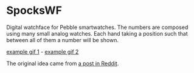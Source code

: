 # SpocksWF
Digital watchface for Pebble smartwatches. The numbers are composed using many small analog watches. Each hand taking a position such that between all of them a number will be shown.

[example gif 1](http://i.imgur.com/tjVGclz.gifv) - [example gif 2](http://i.imgur.com/6TVMgfU.gifv)

The original idea came from [a post in Reddit](https://www.reddit.com/r/pebble/comments/363c3r/face_this_is_awesome_is_it_impossible_though/).
